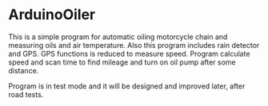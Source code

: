 # ArduinoOiler
This is a simple program for automatic oiling motorcycle chain and measuring oils and air temperature. Also this program includes rain detector and GPS. GPS functions is reduced to measure speed. Program calculate speed and scan time to find mileage and turn on oil pump after some distance.

Program is in test mode and it will be designed and improved later, after road tests.
